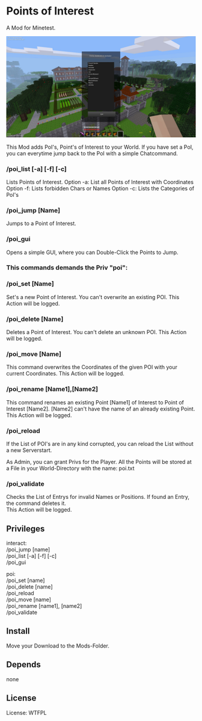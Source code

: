 # Points of Interest

A Mod for Minetest.

![Screenshot 1](textures/minetest_poi_screenshot.jpg)

This Mod adds PoI's, Point's of Interest to your World.
If you have set a PoI, you can everytime jump back to the PoI with a simple Chatcommand.

### /poi_list [-a]  [-f]  [-c]
Lists Points of Interest.
Option -a: List all Points of Interest with Coordinates
Option -f: Lists forbidden Chars or Names
Option -c: Lists the Categories of PoI's

### /poi_jump [Name]
Jumps to a Point of Interest.

### /poi_gui
Opens a simple GUI, where you can Double-Click the Points to Jump.

### This commands demands the Priv "poi":
### /poi_set [Name]
Set's a new Point of Interest. You can't overwrite an existing POI.
This Action will be logged.

### /poi_delete [Name]
Deletes a Point of Interest. You can't delete an unknown POI.
This Action will be logged.

### /poi_move [Name]
This command overwrites the Coordinates of the given POI with your current Coordinates.
This Action will be logged.

### /poi_rename [Name1],[Name2]
This command renames an existing Point [Name1] of Interest to Point of Interest [Name2]. [Name2] can't have the name of an already existing Point. 
This Action will be logged.

### /poi_reload
If the List of POI's are in any kind corrupted, you can reload the List without a new Serverstart.

As Admin, you can grant Privs for the Player.
All the Points will be stored at a File in your World-Directory with the name: poi.txt

### /poi_validate
Checks the List of Entrys for invalid Names or Positions. If found an Entry, the command deletes it.<br>
This Action will be logged.

## Privileges

interact:<br>
/poi_jump [name]<br>
/poi_list [-a]  [-f]  [-c]<br>
/poi_gui<br>

poi:<br>
/poi_set [name]<br>
/poi_delete [name]<br>
/poi_reload<br>
/poi_move [name]<br>
/poi_rename [name1], [name2]<br>
/poi_validate

## Install

Move your Download to the Mods-Folder.

## Depends

none

## License

License: WTFPL
